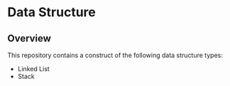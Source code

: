 # Data Structure

## Overview
This repository contains a construct of the following data structure types:
- Linked List
- Stack